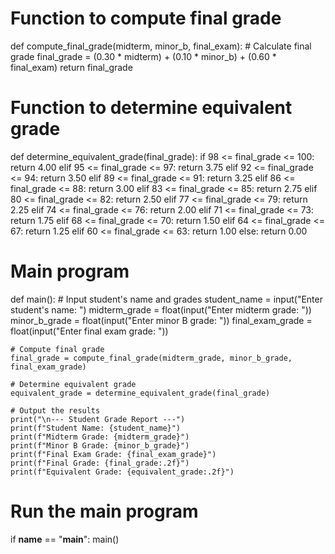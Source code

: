 # Function to compute final grade
def compute_final_grade(midterm, minor_b, final_exam):
    # Calculate final grade
    final_grade = (0.30 * midterm) + (0.10 * minor_b) + (0.60 * final_exam)
    return final_grade

# Function to determine equivalent grade
def determine_equivalent_grade(final_grade):
    if 98 <= final_grade <= 100:
        return 4.00
    elif 95 <= final_grade <= 97:
        return 3.75
    elif 92 <= final_grade <= 94:
        return 3.50
    elif 89 <= final_grade <= 91:
        return 3.25
    elif 86 <= final_grade <= 88:
        return 3.00
    elif 83 <= final_grade <= 85:
        return 2.75
    elif 80 <= final_grade <= 82:
        return 2.50
    elif 77 <= final_grade <= 79:
        return 2.25
    elif 74 <= final_grade <= 76:
        return 2.00
    elif 71 <= final_grade <= 73:
        return 1.75
    elif 68 <= final_grade <= 70:
        return 1.50
    elif 64 <= final_grade <= 67:
        return 1.25
    elif 60 <= final_grade <= 63:
        return 1.00
    else:
        return 0.00

# Main program
def main():
    # Input student's name and grades
    student_name = input("Enter student's name: ")
    midterm_grade = float(input("Enter midterm grade: "))
    minor_b_grade = float(input("Enter minor B grade: "))
    final_exam_grade = float(input("Enter final exam grade: "))

    # Compute final grade
    final_grade = compute_final_grade(midterm_grade, minor_b_grade, final_exam_grade)

    # Determine equivalent grade
    equivalent_grade = determine_equivalent_grade(final_grade)

    # Output the results
    print("\n--- Student Grade Report ---")
    print(f"Student Name: {student_name}")
    print(f"Midterm Grade: {midterm_grade}")
    print(f"Minor B Grade: {minor_b_grade}")
    print(f"Final Exam Grade: {final_exam_grade}")
    print(f"Final Grade: {final_grade:.2f}")
    print(f"Equivalent Grade: {equivalent_grade:.2f}")

# Run the main program
if __name__ == "__main__":
    main()
